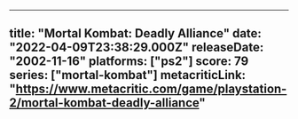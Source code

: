 
---
title: "Mortal Kombat: Deadly Alliance"
date: "2022-04-09T23:38:29.000Z"
releaseDate: "2002-11-16"
platforms: ["ps2"]
score: 79
series: ["mortal-kombat"]
metacriticLink: "https://www.metacritic.com/game/playstation-2/mortal-kombat-deadly-alliance"
---
